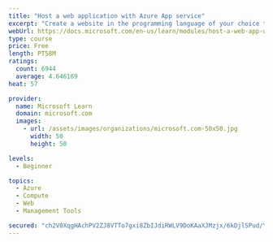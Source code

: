 ```yaml
---
title: "Host a web application with Azure App service"
excerpt: "Create a website in the programming language of your choice through the hosted web app platform in Azure App Service."
webUrl: https://docs.microsoft.com/en-us/learn/modules/host-a-web-app-with-azure-app-service/
type: course
price: Free
length: PT58M
ratings:
  count: 6944
  average: 4.646169
heat: 57

provider:
  name: Microsoft Learn
  domain: microsoft.com
  images:
    - url: /assets/images/organizations/microsoft.com-50x50.jpg
      width: 50
      height: 50

levels:
  - Beginner

topics:
  - Azure
  - Compute
  - Web
  - Management Tools

secured: "ch2V0XqgHAchPV2ZJ8VTTo7gxi8ZbIJdiRWLV9DoKAaXJMzjx/6kDjlSPud/YLSSTG2M3jfqOTwkyLTujFOJ3DYukZVFesQJhlB5iY2xFqBXIFsZIxFLOWEG2xXyK7rykziIIZIIHS8BAsxdMj3AG37VDOBUtdI5/pvaz/naDQYEIm0YYCb9BSRmnj3DxcH5Jz982MPYDcGu9JrELZW5W8loY9y8K5m2ABfo5Jo3614g1GmybQLCPHiEC9lvfXuWkcGq/xXpbGywdziG0TTf0pZn7Yy/c90fb4JHYd7EKXSeicSmMSx2aY5yHlFQ5SKT8aOnCvXL3s3YTkJ2c+GBz8uCzfx+B9CHJx+/tIKc78rpnmU6jjBQSI9CyhRG7+hPgzQvpu8Qv/9OAVpRydlz64uItEAuqmt1g+m/Q10Kd/o=;jS2SuGJFQQW1GhJMXYiaxg=="
---
```


